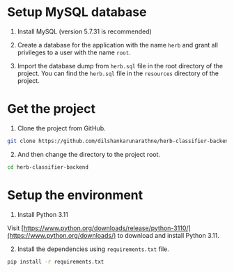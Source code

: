 # Setup MySQL database

1. Install MySQL (version 5.7.31 is recommended)

1. Create a database for the application with the name `herb` and grant all privileges to a user with the name `root`.
2. Import the database dump from `herb.sql` file in the root directory of the project.
You can find the `herb.sql` file in the `resources` directory of the project.

# Get the project

1. Clone the project from GitHub.

```bash
git clone https://github.com/dilshankarunarathne/herb-classifier-backend.git
```

2. And then change the directory to the project root.

```bash
cd herb-classifier-backend
```

# Setup the environment

1. Install Python 3.11

Visit [https://www.python.org/downloads/release/python-3110/](https://www.python.org/downloads/) to download and install Python 3.11.

2. Install the dependencies using `requirements.txt` file.

```bash
pip install -r requirements.txt
```



